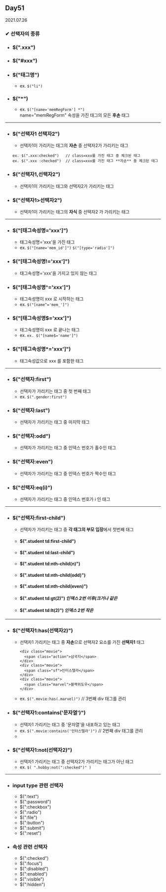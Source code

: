 ## Day51
2021.07.26

### ✔ 선택자의 종류
- ### $(".xxx")
- ### $("#xxx")
- ### $("태그명")
  - ex. `$("li")`
- ### $("*")
  - ex. `$("[name='memRegForm'] *")`  
    name="memRegForm" 속성을 가진 태그의 모든 **후손** 태그

<hr>

- ### $("선택자1 선택자2")
  - 선택자1이 가리키는 태그의 **자손** 중 선택자2가 가리키는 태그
  ```
  ex. $(".xxx:checked")   // class=xxx를 가진 태그 중 체크된 태그
  ex. $(".xxx :checked")  // class=xxx를 가진 태그 **자손** 중 체크된 태그
  ```
- ### $("선택자1,선택자2") 
  - 선택자1이 가리키는 태그와 선택자2가 가리키는 태그
- ### $("선택자1>선택자2")
  - 선택자1이 가리키는 태그의 **자식** 중 선택자2 가 가리키는 태그

<hr>

- ### $("[태그속성명='xxx']")
  - 태그속성명='xxx'을 가진 태그
  - ex. `$("[name='mem_id']")` `$("[type='radio']")`
- ### $("[태그속성명!='xxx']")
  - 태그속성명='xxx'을 가지고 있지 않는 태그
- ### $("[태그속성명^='xxx']")
  - 태그속성명이 xxx 로 시작하는 태그
  - ex. `$("[name^='mem_']")`
- ### $("[태그속성명$='xxx']")
  - 태그속성명이 xxx 로 끝나는 태그
  - ex. `ex. $("[name$='name']")`
- ### $("[태그속성명*='xxx']")
  - 태그속성값으로 xxx 를 포함한 태그

<hr>

- ### $("선택자:first")
  - 선택자가 가리키는 태그 중 첫 번째 태그
  - ex. `$(".gender:first")`
- ### $("선택자:last")
  - 선택자가 가리키는 태그 중 마지막 태그
- ### $("선택자:odd")
  - 선택자가 가리키는 태그 중 인덱스 번호가 홀수인 태그
- ### $("선택자:even")
  - 선택자가 가리키는 태그 중 인덱스 번호가 짝수인 태그
- ### $("선택자:eq(i)")
  - 선택자가 가리키는 태그 중 인덱스 번호가 i 인 태그

<hr>

- ### $("선택자:first-child")
  - 선택자가 가리키는 태그 중 **각 태그의 부모 입장**에서 첫번째 태그
  - #### $(".student td:first-child")
  - #### $(".student td:last-child")
  - #### $(".student td:nth-child(n)")
  - #### $(".student td:nth-child(odd)")
  - #### $(".student td:nth-child(even)")
  - #### $(".student td:gt(2)")  *인덱스 2번 이후(크거나 같은*
  - #### $(".student td:lt(2)")  *인덱스 2번 작은*

<hr>

- ### $("선택자1:has(선택자2)")
  - 선택자1 가리키는 태그 중 **자손**으로 선택자2 요소를 가진 **선택자1** 태그
    ```
    <div class="movie">
      <span class="action">삼국지</span>
    </div>
    <div class="movie">
      <span class="sf">인터스텔라</span>
    </div>
    <div class="movie">
      <span class="marvel">블랙위도우</span>
    </div>
    ```
  - ex. `$(".movie:has(.marvel)")` // 3번째 div 태그를 관리
  
- ### $("선택자1:contains('문자열')")
  - 선택자1 가리키는 태그 중 '문자열'을 내포하고 있는 태그
  - ex. `$(".movie:contains('인터스텔라')")`  // 2번째 div 태그를 관리
  - 
- ### $("선택자1:not(선택자2)")
  - 선택자1 가리키는 태그 중 선택자2가 가리키는 태그가 아닌 태그
  - ex. `$( ".hobby:not(":checked")" )` 

<hr>

- ### input type 관련 선택자
  - $(":text")
  - $(":password")
  - $(":checkbox")
  - $(":radio")
  - $(":file")
  - $(":button")
  - $(":submit")
  - $(":reset")
 
- ### 속성 관련 선택자
  - $(":checked")
  - $(":focus")
  - $(":disabled")
  - $(":enabled")
  - $(":visible")
  - $(":hidden")



